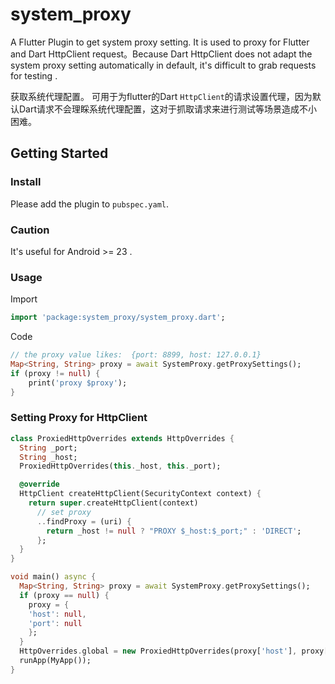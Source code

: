 # system_proxy

A Flutter Plugin to get system proxy setting. It is used to proxy for Flutter and Dart HttpClient request。Because Dart HttpClient does not adapt the system proxy setting automatically in default, it's  difficult to grab requests for testing .

获取系统代理配置。
可用于为flutter的Dart `HttpClient`的请求设置代理，因为默认Dart请求不会理睬系统代理配置，这对于抓取请求来进行测试等场景造成不小困难。

## Getting Started

### Install

Please add the plugin to `pubspec.yaml`.

### Caution

It's useful for Android >= 23 .

### Usage

Import
```Dart
import 'package:system_proxy/system_proxy.dart';
```

Code
```Dart
// the proxy value likes:  {port: 8899, host: 127.0.0.1}
Map<String, String> proxy = await SystemProxy.getProxySettings();
if (proxy != null) {
    print('proxy $proxy');
}
```

### Setting Proxy for HttpClient

```Dart
class ProxiedHttpOverrides extends HttpOverrides {
  String _port;
  String _host;
  ProxiedHttpOverrides(this._host, this._port);

  @override
  HttpClient createHttpClient(SecurityContext context) {
    return super.createHttpClient(context)
      // set proxy
      ..findProxy = (uri) {
        return _host != null ? "PROXY $_host:$_port;" : 'DIRECT';
      };
  }
}

void main() async {
  Map<String, String> proxy = await SystemProxy.getProxySettings();
  if (proxy == null) {
    proxy = {
    'host': null,
    'port': null
    };
  }
  HttpOverrides.global = new ProxiedHttpOverrides(proxy['host'], proxy['port']);
  runApp(MyApp());
}
```
